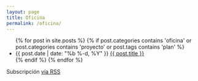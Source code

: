 ```yaml
---
layout: page
title: Oficina
permalink: /oficina/
---
```


<div class="home">

  <ul class="posts">
    {% for post in site.posts %}
    {% if post.categories contains 'oficina' or post.categories contains 'proyecto' or post.tags contains 'plan' %}
      <li>
        <span class="post-date">{{ post.date | date: "%b %-d, %Y" }}</span>
        <a class="post-link" href="{{ post.url | prepend: site.baseurl }}">{{ post.title }}</a>
      </li>
    {% endif %}
    {% endfor %}
  </ul>

  <p class="rss-subscribe">Subscripci&oacute;n <a href="{{ "/feed.xml" | prepend: site.baseurl }}">v&iacute;a RSS</a></p>

</div>
